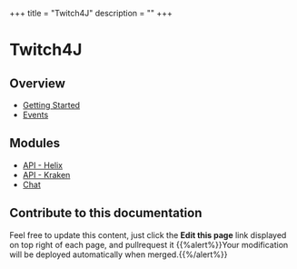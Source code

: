 +++
title = "Twitch4J"
description = ""
+++

# Twitch4J

## Overview
* [Getting Started](./getting-started)
* [Events](./events)

## Modules

* [API - Helix](./rest-helix)
* [API - Kraken](./rest-kraken)
* [Chat](./chat)

## Contribute to this documentation
Feel free to update this content, just click the **Edit this page** link displayed on top right of each page, and pullrequest it
{{%alert%}}Your modification will be deployed automatically when merged.{{%/alert%}}
